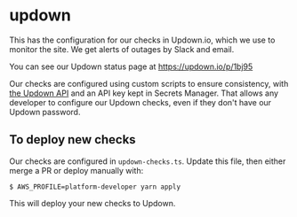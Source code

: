 # updown

This has the configuration for our checks in Updown.io, which we use to monitor the site.
We get alerts of outages by Slack and email.

You can see our Updown status page at <https://updown.io/p/1bj95>

Our checks are configured using custom scripts to ensure consistency, with [the Updown API][api] and an API key kept in Secrets Manager.
That allows any developer to configure our Updown checks, even if they don't have our Updown password.

[api]: https://updown.io/api

## To deploy new checks

Our checks are configured in `updown-checks.ts`.
Update this file, then either merge a PR or deploy manually with:

```console
$ AWS_PROFILE=platform-developer yarn apply
```

This will deploy your new checks to Updown.
